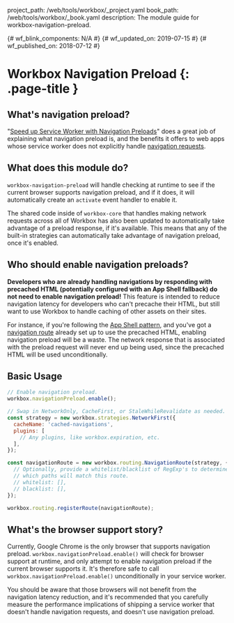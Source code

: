project_path: /web/tools/workbox/_project.yaml
book_path: /web/tools/workbox/_book.yaml
description: The module guide for workbox-navigation-preload.

{# wf_blink_components: N/A #}
{# wf_updated_on: 2019-07-15 #}
{# wf_published_on: 2018-07-12 #}

# Workbox Navigation Preload {: .page-title }

## What's navigation preload?

"[Speed up Service Worker with Navigation Preloads](/web/updates/2017/02/navigation-preload)" does a
great job of explaining what navigation preload is, and the benefits it offers to web apps whose
service worker does not explicitly handle
[navigation requests](/web/fundamentals/primers/service-workers/high-performance-loading#first_what_are_navigation_requests).

## What does this module do?

`workbox-navigation-preload` will handle checking at runtime to see if the current browser supports
navigation preload, and if it does, it will automatically create an `activate` event handler to
enable it.

The shared code inside of `workbox-core` that handles making network requests across all of Workbox
has also been updated to automatically take advantage of a preload response, if it's available. This
means that any of the built-in strategies can automatically take advantage of navigation preload,
once it's enabled.

## Who should enable navigation preloads?

**Developers who are already handling navigations by responding with precached HTML (potentially
configured with an App Shell fallback) do not need to enable navigation preload!** This feature is
intended to reduce navigation latency for developers who can't precache their HTML, but still want
to use Workbox to handle caching of other assets on their sites.

For instance, if you're following the [App Shell pattern](/web/fundamentals/architecture/app-shell),
and you've got a [navigation route](/web/tools/workbox/modules/workbox-routing#how_to_register_a_navigation_route)
already set up to use the precached HTML, enabling navigation preload will be a waste. The network
response that is associated with the preload request will never end up being used, since the precached
HTML will be used unconditionally.

## Basic Usage

```javascript
// Enable navigation preload.
workbox.navigationPreload.enable();

// Swap in NetworkOnly, CacheFirst, or StaleWhileRevalidate as needed.
const strategy = new workbox.strategies.NetworkFirst({
  cacheName: 'cached-navigations',
  plugins: [
    // Any plugins, like workbox.expiration, etc.
  ],
});

const navigationRoute = new workbox.routing.NavigationRoute(strategy, {
  // Optionally, provide a whitelist/blacklist of RegExp's to determine
  // which paths will match this route.
  // whitelist: [],
  // blacklist: [],
});

workbox.routing.registerRoute(navigationRoute);
```

## What's the browser support story?

Currently, Google Chrome is the only browser that supports navigation preload.
`workbox.navigationPreload.enable()` will check for browser support at runtime, and only attempt to
enable navigation preload if the current browser supports it. It's therefore safe to call
`workbox.navigationPreload.enable()` unconditionally in your service worker.

You should be aware that those browsers will not benefit from the navigation latency reduction, and
it's recommended that you carefully measure the performance implications of shipping a service
worker that doesn't handle navigation requests, and doesn't use navigation preload.
